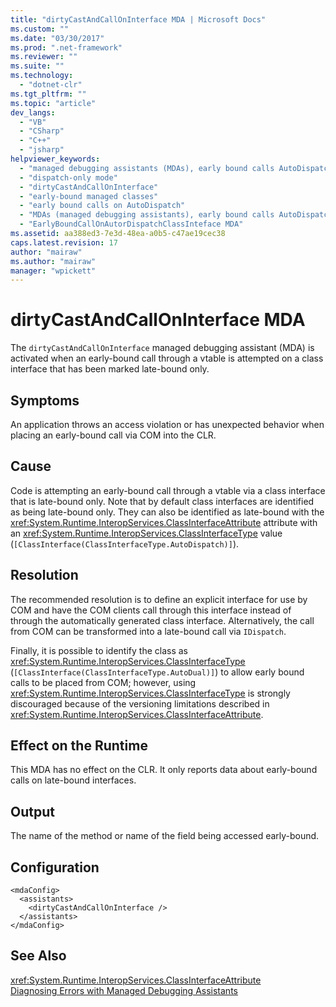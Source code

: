 ```yaml
---
title: "dirtyCastAndCallOnInterface MDA | Microsoft Docs"
ms.custom: ""
ms.date: "03/30/2017"
ms.prod: ".net-framework"
ms.reviewer: ""
ms.suite: ""
ms.technology: 
  - "dotnet-clr"
ms.tgt_pltfrm: ""
ms.topic: "article"
dev_langs: 
  - "VB"
  - "CSharp"
  - "C++"
  - "jsharp"
helpviewer_keywords: 
  - "managed debugging assistants (MDAs), early bound calls AutoDispatch"
  - "dispatch-only mode"
  - "dirtyCastAndCallOnInterface"
  - "early-bound managed classes"
  - "early bound calls on AutoDispatch"
  - "MDAs (managed debugging assistants), early bound calls AutoDispatch"
  - "EarlyBoundCallOnAutorDispatchClassInteface MDA"
ms.assetid: aa388ed3-7e3d-48ea-a0b5-c47ae19cec38
caps.latest.revision: 17
author: "mairaw"
ms.author: "mairaw"
manager: "wpickett"
---
```

# dirtyCastAndCallOnInterface MDA
The `dirtyCastAndCallOnInterface` managed debugging assistant (MDA) is activated when an early-bound call through a vtable is attempted on a class interface that has been marked late-bound only.  
  
## Symptoms  
 An application throws an access violation or has unexpected behavior when placing an early-bound call via COM into the CLR.  
  
## Cause  
 Code is attempting an early-bound call through a vtable via a class interface that is late-bound only. Note that by default class interfaces are identified as being late-bound only. They can also be identified as late-bound with the <xref:System.Runtime.InteropServices.ClassInterfaceAttribute> attribute with an <xref:System.Runtime.InteropServices.ClassInterfaceType> value (`[ClassInterface(ClassInterfaceType.AutoDispatch)]`).  
  
## Resolution  
 The recommended resolution is to define an explicit interface for use by COM and have the COM clients call through this interface instead of through the automatically generated class interface. Alternatively, the call from COM can be transformed into a late-bound call via `IDispatch`.  
  
 Finally, it is possible to identify the class as <xref:System.Runtime.InteropServices.ClassInterfaceType> (`[ClassInterface(ClassInterfaceType.AutoDual)]`) to allow early bound calls to be placed from COM; however, using <xref:System.Runtime.InteropServices.ClassInterfaceType> is strongly discouraged because of the versioning limitations described in <xref:System.Runtime.InteropServices.ClassInterfaceAttribute>.  
  
## Effect on the Runtime  
 This MDA has no effect on the CLR. It only reports data about early-bound calls on late-bound interfaces.  
  
## Output  
 The name of the method or name of the field being accessed early-bound.  
  
## Configuration  
  
```  
<mdaConfig>  
  <assistants>  
    <dirtyCastAndCallOnInterface />  
  </assistants>  
</mdaConfig>  
```  
  
## See Also  
 <xref:System.Runtime.InteropServices.ClassInterfaceAttribute>   
 [Diagnosing Errors with Managed Debugging Assistants](../../../docs/framework/debug-trace-profile/diagnosing-errors-with-managed-debugging-assistants.md)